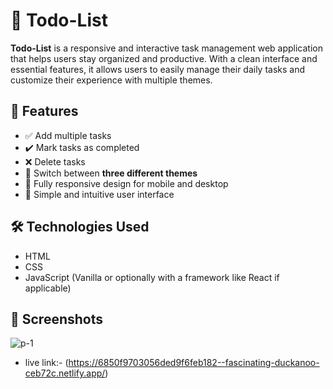 # 📝 Todo-List

**Todo-List** is a responsive and interactive task management web application that helps users stay organized and productive. With a clean interface and essential features, it allows users to easily manage their daily tasks and customize their experience with multiple themes.

## 🚀 Features

- ✅ Add multiple tasks
- ✔️ Mark tasks as completed
- ❌ Delete tasks
- 🎨 Switch between **three different themes**
- 📱 Fully responsive design for mobile and desktop
- 🧠 Simple and intuitive user interface

## 🛠️ Technologies Used

- HTML
- CSS
- JavaScript (Vanilla or optionally with a framework like React if applicable)

## 📸 Screenshots

![p-1](https://github.com/user-attachments/assets/fd359f37-e468-4b3e-acc9-b9e8acc51690)

- live link:-  (https://6850f9703056ded9f6feb182--fascinating-duckanoo-ceb72c.netlify.app/)
  
